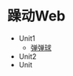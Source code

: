 # 躁动Web
- Unit1
  - [弹弹球](http://sukura9527.github.io/fancy-web/%E5%BC%B9%E5%BC%B9%E7%90%83/)
- Unit2
- Unit

